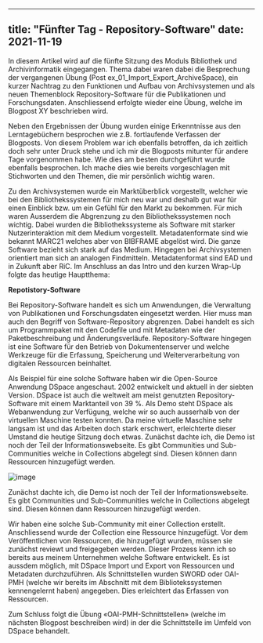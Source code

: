 
---
title: "Fünfter Tag - Repository-Software"
date: 2021-11-19
---


In diesem Artikel wird auf die fünfte Sitzung des Moduls Bibliothek und Archivinformatik eingegangen. Thema dabei waren dabei die Besprechung der vergangenen Übung (Post ex_01_Import_Export_ArchiveSpace), ein kurzer Nachtrag zu den Funktionen und Aufbau von Archivsystemen und als neuen Themenblock Repository-Software für die Publikationen und Forschungsdaten. Anschliessend erfolgte wieder eine Übung, welche im Blogpost XY beschrieben wird.

Neben den Ergebnissen der Übung wurden einige Erkenntnisse aus den Lerntagebüchern besprochen wie z.B. fortlaufende Verfassen der Blogposts. Von diesem Problem war ich ebenfalls betroffen, da ich zeitlich doch sehr unter Druck stehe und ich mir die Blogposts mitunter für andere Tage vorgenommen habe. Wie dies am besten durchgeführt wurde ebenfalls besprochen. Ich mache dies wie bereits vorgeschlagen mit Stichworten und den Themen, die mir persönlich wichtig waren. 

Zu den Archivsystemen wurde ein Marktüberblick vorgestellt, welcher wie bei den Bibliothekssystemen für mich neu war und deshalb gut war für einen Einblick bzw. um ein Gefühl für den Markt zu bekommen. Für mich waren Ausserdem die Abgrenzung zu den Bibliothekssystemen noch wichtig. Dabei wurden die Bibliothekssysteme als Software mit starker Nutzerinteraktion mit dem Medium vorgestellt. Metadatenformate sind wie bekannt MARC21 welches aber von BIBFRAME abgelöst wird. Die ganze Software bezieht sich stark auf das Medium. Hingegen bei Archivsystemen orientiert man sich an analogen Findmitteln. Metadatenformat sind EAD und in Zukunft aber RiC.  Im Anschluss an das Intro und den kurzen Wrap-Up folgte das heutige Hauptthema:

**Repotistory-Software**

Bei Repository-Software handelt es sich um Anwendungen, die Verwaltung von Publikationen und Forschungsdaten eingesetzt werden. Hier muss man auch den Begriff von Software-Repository abgrenzen. Dabei handelt es sich um Programmpaket mit den Codefile und mit Metadaten wie der Paketbeschreibung und Änderungsverläufe. Repository-Software hingegen ist eine Software für den Betrieb von Dokumentenserver und welche Werkzeuge für die Erfassung, Speicherung und Weiterverarbeitung von digitalen Ressourcen beinhaltet. 

Als Beispiel für eine solche Software haben wir die Open-Source Anwendung DSpace angeschaut. 2002 entwickelt und aktuell in der siebten Version. DSpace ist auch die weltweit am meist genutzten Repository-Software mit einem Marktanteil von 39 %. Als Demo steht DSpace als Webanwendung zur Verfügung, welche wir so auch ausserhalb von der virtuellen Maschine testen konnten. Da meine virtuelle Maschine sehr langsam ist und das Arbeiten doch stark erschwert, erleichterte dieser Umstand die heutige Sitzung doch etwas. 
Zunächst dachte ich, die Demo ist noch der Teil der Informationswebseite. Es gibt Communities und Sub-Communities welche in Collections abgelegt sind. Diesen können dann Ressourcen hinzugefügt werden. 

![image](https://user-images.githubusercontent.com/71718724/150856859-305831b6-fefe-41ab-953f-394933d482f7.png)

Zunächst dachte ich, die Demo ist noch der Teil der Informationswebseite. Es gibt Communities und Sub-Communities welche in Collections abgelegt sind. Diesen können dann Ressourcen hinzugefügt werden. 
 
Wir haben eine solche Sub-Community mit einer Collection erstellt. Anschliessend wurde der Collection eine Ressource hinzugefügt. Vor dem Veröffentlichen von Ressourcen, die hinzugefügt wurden, müssen sie zunächst reviewt und freigegeben werden. Dieser Prozess kenn ich so bereits aus meinem Unternehmen welche Software entwickelt. Es ist aussdem möglich, mit DSpace Import und Export von Ressourcen und Metadaten durchzuführen. Als Schnittstellen wurden SWORD oder OAI-PMH (welche wir bereits im Abschnitt mit dem Bibliotekssystemen kennengelernt haben) angegeben. Dies erleichtert das Erfassen von Ressourcen. 

Zum Schluss folgt die Übung «OAI-PMH-Schnittstellen» (welche im nächsten Blogpost beschreiben wird) in der die Schnittstelle im Umfeld von DSpace behandelt. 
